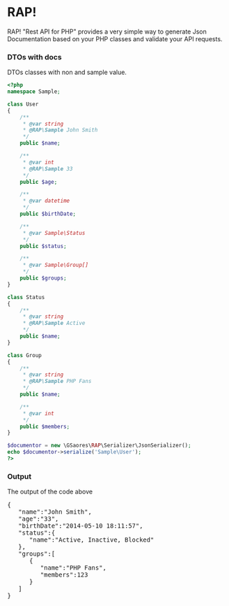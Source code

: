 RAP!
=============

RAP! "Rest API for PHP" provides a very simple way to generate Json Documentation based on your PHP classes and validate your API requests.

### DTOs with docs

DTOs classes with non and sample value.

```php
<?php 
namespace Sample;

class User
{
    /**
     * @var string
     * @RAP\Sample John Smith
     */
    public $name;

    /**
     * @var int
     * @RAP\Sample 33
     */
    public $age;

    /**
     * @var datetime
     */
    public $birthDate;

    /**
     * @var Sample\Status
     */
    public $status;

    /**
     * @var Sample\Group[]
     */
    public $groups;
}

class Status
{
    /**
     * @var string
     * @RAP\Sample Active
     */
    public $name;
}

class Group
{
    /**
     * @var string
     * @RAP\Sample PHP Fans
     */
    public $name;

    /**
     * @var int
     */
    public $members;
}

$documentor = new \GSaores\RAP\Serializer\JsonSerializer();
echo $documentor->serialize('Sample\User');
?>
```

### Output

The output of the code above

<pre>
{
   "name":"John Smith",
   "age":"33",
   "birthDate":"2014-05-10 18:11:57",
   "status":{
      "name":"Active, Inactive, Blocked"
   },
   "groups":[
      {
         "name":"PHP Fans",
         "members":123
      }
   ]
}
</pre>
